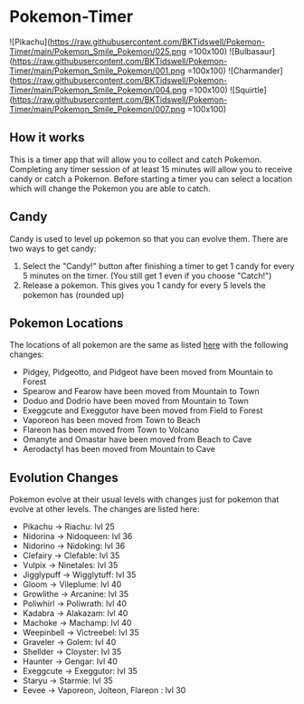 # Pokemon-Timer

![Pikachu](https://raw.githubusercontent.com/BKTidswell/Pokemon-Timer/main/Pokemon_Smile_Pokemon/025.png =100x100) ![Bulbasaur](https://raw.githubusercontent.com/BKTidswell/Pokemon-Timer/main/Pokemon_Smile_Pokemon/001.png =100x100) ![Charmander](https://raw.githubusercontent.com/BKTidswell/Pokemon-Timer/main/Pokemon_Smile_Pokemon/004.png =100x100) ![Squirtle](https://raw.githubusercontent.com/BKTidswell/Pokemon-Timer/main/Pokemon_Smile_Pokemon/007.png =100x100)

## How it works
This is a timer app that will allow you to collect and catch Pokemon. Completing any timer session of at least 15 minutes will allow you to receive candy or catch a Pokemon. Before starting a timer you can select a location which will change the Pokemon you are able to catch. 

## Candy
Candy is used to level up pokemon so that you can evolve them. There are two ways to get candy:
1. Select the "Candy!" button after finishing a timer to get 1 candy for every 5 minutes on the timer. (You still get 1 even if you choose "Catch!")
2. Release a pokemon. This gives you 1 candy for every 5 levels the pokemon has (rounded up)

## Pokemon Locations

The locations of all pokemon are the same as listed [here](https://www.serebii.net/pokemonsmile/pokemon.shtml) with the following changes:

* Pidgey, Pidgeotto, and Pidgeot have been moved from Mountain to Forest
* Spearow and Fearow have been moved from Mountain to Town
* Doduo and Dodrio have been moved from Mountain to Town
* Exeggcute and Exeggutor have been moved from Field to Forest
* Vaporeon has been moved from Town to Beach
* Flareon has been moved from Town to Volcano
* Omanyte and Omastar have been moved from Beach to Cave
* Aerodactyl has been moved from Mountain to Cave

## Evolution Changes

Pokemon evolve at their usual levels with changes just for pokemon that evolve at other levels. The changes are listed here:

* Pikachu -> Riachu: lvl 25
* Nidorina -> Nidoqueen: lvl 36
* Nidorino -> Nidoking: lvl 36
* Clefairy -> Clefable: lvl 35
* Vulpix -> Ninetales: lvl 35
* Jigglypuff -> Wigglytuff: lvl 35
* Gloom -> Vileplume: lvl 40
* Growlithe -> Arcanine: lvl 35
* Poliwhirl -> Poliwrath: lvl 40
* Kadabra -> Alakazam: lvl 40
* Machoke -> Machamp: lvl 40
* Weepinbell -> Victreebel: lvl 35
* Graveler -> Golem: lvl 40
* Shellder -> Cloyster: lvl 35
* Haunter -> Gengar: lvl 40
* Exeggcute -> Exeggutor: lvl 35
* Staryu -> Starmie: lvl 35
* Eevee -> Vaporeon, Jolteon, Flareon : lvl 30

